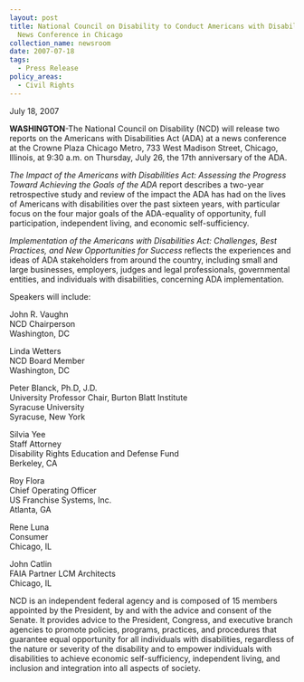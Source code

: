 ```yaml
---
layout: post
title: National Council on Disability to Conduct Americans with Disabilities Act
  News Conference in Chicago
collection_name: newsroom
date: 2007-07-18
tags:
  - Press Release
policy_areas:
  - Civil Rights
---
```


J﻿uly 18, 2007

**WASHINGTON**-The National Council on Disability (NCD) will release two reports on the Americans with Disabilities Act (ADA) at a news conference at the Crowne Plaza Chicago Metro, 733 West Madison Street, Chicago, Illinois, at 9:30 a.m. on Thursday, July 26, the 17th anniversary of the ADA.

*The Impact of the Americans with Disabilities Act: Assessing the Progress Toward Achieving the Goals of the ADA* report describes a two-year retrospective study and review of the impact the ADA has had on the lives of Americans with disabilities over the past sixteen years, with particular focus on the four major goals of the ADA-equality of opportunity, full participation, independent living, and economic self-sufficiency.

_Implementation of the Americans with Disabilities Act: Challenges, Best Practices, and New Opportunities for Success_ reflects the experiences and ideas of ADA stakeholders from around the country, including small and large businesses, employers, judges and legal professionals, governmental entities, and individuals with disabilities, concerning ADA implementation.

Speakers will include:

John R. Vaughn \
NCD Chairperson \
Washington, DC

Linda Wetters \
NCD Board Member \
Washington, DC

Peter Blanck, Ph.D, J.D. \
University Professor Chair, Burton Blatt Institute \
Syracuse University \
Syracuse, New York

Silvia Yee \
Staff Attorney \
Disability Rights Education and Defense Fund \
Berkeley, CA

Roy Flora \
Chief Operating Officer \
US Franchise Systems, Inc. \
Atlanta, GA

Rene Luna \
Consumer \
Chicago, IL

John Catlin\
FAIA Partner LCM Architects \
Chicago, IL

NCD is an independent federal agency and is composed of 15 members appointed by the President, by and with the advice and consent of the Senate. It provides advice to the President, Congress, and executive branch agencies to promote policies, programs, practices, and procedures that guarantee equal opportunity for all individuals with disabilities, regardless of the nature or severity of the disability and to empower individuals with disabilities to achieve economic self-sufficiency, independent living, and inclusion and integration into all aspects of society.

